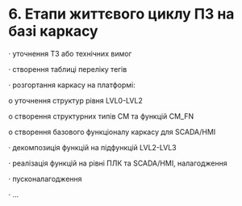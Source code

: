 # 6. Етапи життєвого циклу ПЗ на базі каркасу

·     уточнення ТЗ або технічних вимог

·     створення таблиці переліку тегів

·     розгортання каркасу на платформі:

o  уточнення структур рівня LVL0-LVL2

o  створення структурних типів CM та функцій CM_FN

o  створення базового функціоналу каркасу для SCADA/HMI

·     декомпозиція функцій на підфункцій LVL2-LVL3

·     реалізація функцій на рівні ПЛК та SCADA/HMI, налагодження

·     пусконалагодження

·     …